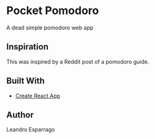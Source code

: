 # Pocket Pomodoro
A dead simple pomodoro web app

## Inspiration
This was inspired by a Reddit post of a pomodoro guide.

## Built With
* [Create React App](https://github.com/facebook/create-react-app)

## Author
Leandro Esparrago
